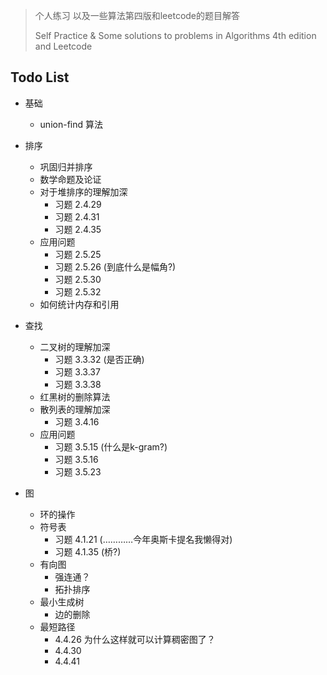 > 个人练习 以及一些算法第四版和leetcode的题目解答
>
> Self Practice & Some solutions to problems in Algorithms 4th edition and Leetcode

## Todo List

* 基础
    * union-find 算法
* 排序
    * 巩固归并排序
    * 数学命题及论证
    * 对于堆排序的理解加深
        * 习题 2.4.29
        * 习题 2.4.31
        * 习题 2.4.35
    * 应用问题
        * 习题 2.5.25
        * 习题 2.5.26 (到底什么是幅角?)
        * 习题 2.5.30
        * 习题 2.5.32
    * 如何统计内存和引用

* 查找
    * 二叉树的理解加深
        * 习题 3.3.32 (是否正确)
        * 习题 3.3.37
        * 习题 3.3.38
    * 红黑树的删除算法
    * 散列表的理解加深
        * 习题 3.4.16
    * 应用问题
        * 习题 3.5.15 (什么是k-gram?)
        * 习题 3.5.16
        * 习题 3.5.23

* 图
    * 环的操作
    * 符号表
        * 习题 4.1.21 (…………今年奥斯卡提名我懒得对)
        * 习题 4.1.35 (桥?)
    * 有向图
        * 强连通？
        * 拓扑排序
    * 最小生成树
        * 边的删除
    * 最短路径
        * 4.4.26 为什么这样就可以计算稠密图了？
        * 4.4.30
        * 4.4.41 